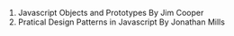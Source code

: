 1. Javascript Objects and Prototypes By Jim Cooper  
2. Pratical Design Patterns in Javascript By Jonathan Mills
